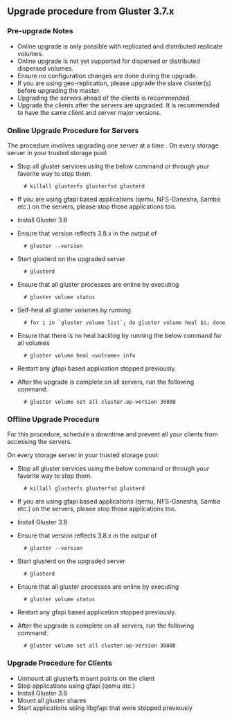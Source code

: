 ## Upgrade procedure from Gluster 3.7.x

### Pre-upgrade Notes 
  - Online upgrade is only possible with replicated and distributed replicate volumes.
  - Online upgrade is not yet supported for dispersed or distributed dispersed volumes.
  - Ensure no configuration changes are done during the upgrade.
  - If you are using geo-replication, please upgrade the slave cluster(s) before upgrading the master.
  - Upgrading the servers ahead of the clients is recommended.
  - Upgrade the clients after the servers are upgraded. It is recommended to have the same client and server major versions.

### Online Upgrade Procedure for Servers

The procedure involves upgrading one server at a time . On every storage server in your trusted storage pool:

- Stop all gluster services using the below command or through your favorite way to stop them.

        # killall glusterfs glusterfsd glusterd

- If you are using gfapi based applications (qemu, NFS-Ganesha, Samba etc.) on the servers, please stop those applications too.

- Install Gluster 3.8

- Ensure that version reflects 3.8.x in the output of

        # gluster --version

- Start glusterd on the upgraded server

        # glusterd

- Ensure that all gluster processes are online by executing

        # gluster volume status

- Self-heal all gluster volumes by running

        # for i in `gluster volume list`; do gluster volume heal $i; done

- Ensure that there is no heal backlog by running the below command for all volumes

        # gluster volume heal <volname> info

- Restart any gfapi based application stopped previously.

- After the upgrade is complete on all servers, run the following command:

        # gluster volume set all cluster.op-version 30800

### Offline Upgrade Procedure 

For this procedure, schedule a downtime and prevent all your clients from accessing the servers.

On every storage server in your trusted storage pool:
- Stop all gluster services using the below command or through your favorite way to stop them.

        # killall glusterfs glusterfsd glusterd

- If you are using gfapi based applications (qemu, NFS-Ganesha, Samba etc.) on the servers, please stop those applications too.

- Install Gluster 3.8

- Ensure that version reflects 3.8.x in the output of

        # gluster --version

- Start glusterd on the upgraded server

        # glusterd

- Ensure that all gluster processes are online by executing

        # gluster volume status

- Restart any gfapi based application stopped previously.

- After the upgrade is complete on all servers, run the following command:

        # gluster volume set all cluster.op-version 30800

### Upgrade Procedure for Clients


- Unmount all glusterfs mount points on the client
- Stop applications using gfapi (qemu etc.)
- Install Gluster 3.8
- Mount all gluster shares
- Start applications using libgfapi that were stopped previously
